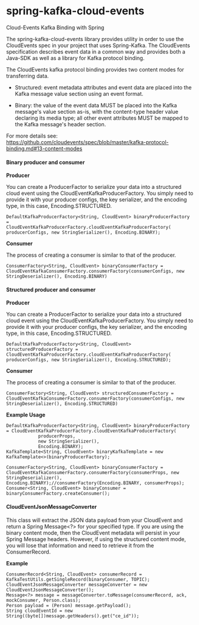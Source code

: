 # spring-kafka-cloud-events

Cloud-Events Kafka Binding with Spring

The spring-kafka-cloud-events library provides utility in order to use the CloudEvents spec in your project that uses Spring-Kafka. The CloudEvents specification describes event data in a common way and provides both a Java-SDK as well as a library for Kafka protocol binding.

The CloudEvents kafka protocol binding provides two content modes for transferring data.

- Structured: event metadata attributes and event data are placed into the Kafka message value section using an event format.

- Binary: the value of the event data MUST be placed into the Kafka message's value section as-is, with the content-type header value declaring its media type; all other event attributes MUST be mapped to the Kafka message's header section.

For more details see: https://github.com/cloudevents/spec/blob/master/kafka-protocol-binding.md#13-content-modes

#### Binary producer and consumer

**Producer**

You can create a ProducerFactor to serialize your data into a structured cloud event using the CloudEventKafkaProducerFactory. You simply need to provide it with your producer configs, the key serializer, and the encoding type, in this case, Encoding.STRUCTURED.

    DefaultKafkaProducerFactory<String, CloudEvent> binaryProducerFactory =
    CloudEventKafkaProducerFactory.cloudEventKafkaProducerFactory(
    producerConfigs, new StringSerializer(), Encoding.BINARY);


**Consumer**

The process of creating a consumer is similar to that of the producer. 

    ConsumerFactory<String, CloudEvent> binaryConsumerFactory = CloudEventKafkaConsumerFactory.consumerFactory(consumerConfigs, new StringDeserializer(), Encoding.BINARY)
    
#### Structured producer and consumer

**Producer**

You can create a ProducerFactor to serialize your data into a structured cloud event using the CloudEventKafkaProducerFactory. You simply need to provide it with your producer configs, the key serializer, and the encoding type, in this case, Encoding.STRUCTURED.

    DefaultKafkaProducerFactory<String, CloudEvent> structuredProducerFactory =
    CloudEventKafkaProducerFactory.cloudEventKafkaProducerFactory(
    producerConfigs, new StringSerializer(), Encoding.STRUCTURED);


**Consumer**

The process of creating a consumer is similar to that of the producer. 

    ConsumerFactory<String, CloudEvent> structuredConsumerFactory = CloudEventKafkaConsumerFactory.consumerFactory(consumerConfigs, new StringDeserializer(), Encoding.STRUCTURED)
    
**Example Usage**

    DefaultKafkaProducerFactory<String, CloudEvent> binaryProducerFactory = CloudEventKafkaProducerFactory.cloudEventKafkaProducerFactory(
                producerProps,
                new StringSerializer(),
                Encoding.BINARY);
    KafkaTemplate<String, CloudEvent> binaryKafkaTemplate = new KafkaTemplate<>(binaryProducerFactory);

    ConsumerFactory<String, CloudEvent> binaryConsumerFactory = CloudEventKafkaConsumerFactory.consumerFactory(consumerProps, new StringDeserializer(), Encoding.BINARY);//consumerFactory(Encoding.BINARY, consumerProps);
    Consumer<String, CloudEvent> binaryConsumer = binaryConsumerFactory.createConsumer();

#### CloudEventJsonMessageConverter

This class will extract the JSON data payload from your CloudEvent and return a Spring Message<?> for your specified type. If you are using the binary content mode, then the CloudEvent metadata will persist in your Spring Message headers. However, if using the structured content mode, you will lose that information and need to retrieve it from the ConsumerRecord.

**Example**

    ConsumerRecord<String, CloudEvent> consumerRecord = KafkaTestUtils.getSingleRecord(binaryConsumer, TOPIC);
    CloudEventJsonMessageConverter messageConverter = new CloudEventJsonMessageConverter();
    Message<?> message = messageConverter.toMessage(consumerRecord, ack, mockConsumer, Person.class);
    Person payload = (Person) message.getPayload();
    String cloudEventId = new String((byte[])message.getHeaders().get("ce_id"));